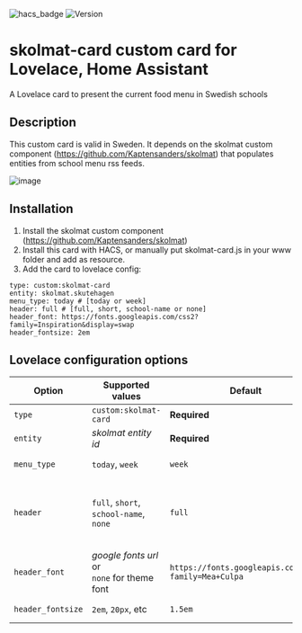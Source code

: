 ![hacs_badge](https://img.shields.io/badge/HACS-Default-41BDF5.svg?style=)
![Version](https://img.shields.io/github/v/release/Kaptensanders/skolmat-card)

# skolmat-card custom card for Lovelace, Home Assistant 
A Lovelace card to present the current food menu in Swedish schools

## Description
This custom card is valid in Sweden. It depends on the skolmat custom component (https://github.com/Kaptensanders/skolmat) that populates entities from school menu rss feeds.

![image](https://user-images.githubusercontent.com/24979195/154963878-013bb9c0-80df-4449-9a8e-dc54ef0a3271.png)

## Installation
1. Install the skolmat custom component (https://github.com/Kaptensanders/skolmat)
2. Install this card with HACS, or manually put skolmat-card.js in your www folder and add as resource.
3. Add the card to lovelace config:
```
type: custom:skolmat-card
entity: skolmat.skutehagen
menu_type: today # [today or week]
header: full # [full, short, school-name or none]
header_font: https://fonts.googleapis.com/css2?family=Inspiration&display=swap
header_fontsize: 2em
```
## Lovelace configuration options

| Option           | Supported values           | Default                                             | Description                                  |
|------------------|----------------------------|-----------------------------------------------------|----------------------------------------------|
|`type`            |`custom:skolmat-card`       |**Required**                                         |The card type                                |
|`entity`          |*skolmat entity id*         |**Required**                                         |Entity id, like `skolmat.nibbleskolan`       |
|`menu_type`       |`today`, `week`             | `week`                                              |Show today only or full week menu            |
|`header`          |`full`, `short`, `school-name`, `none`     | `full`                                              |`full` - School name and time span <br>`short` - Time span <br> `school-name` - School name <br>`none` - No header  |
|`header_font`     |*google fonts url* or <br>`none` for theme font          |`https://fonts.googleapis.com/css?family=Mea+Culpa`  |The `href` parameter of the link tag provided at google fonts site|
|`header_fontsize` |`2em`, `20px`, etc          |`1.5em`                                              | any valid css size specifier                 |

